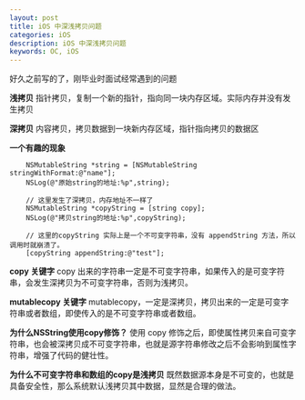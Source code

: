 ```yaml
---
layout: post
title: iOS 中深浅拷贝问题
categories: iOS
description: iOS 中深浅拷贝问题
keywords: OC, iOS
---
```


好久之前写的了，刚毕业时面试经常遇到的问题

**浅拷贝**
指针拷贝，复制一个新的指针，指向同一块内存区域。实际内存并没有发生拷贝

**深拷贝**
内容拷贝，拷贝数据到一块新内存区域，指针指向拷贝的数据区

**一个有趣的现象**

```
    NSMutableString *string = [NSMutableString stringWithFormat:@"name"];
    NSLog(@"原始string的地址:%p",string);
    
    // 这里发生了深拷贝，内存地址不一样了
    NSMutableString *copyString = [string copy];
    NSLog(@"拷贝string的地址:%p",copyString);
    
    // 这里的copyString 实际上是一个不可变字符串，没有 appendString 方法，所以调用时就崩溃了。
    [copyString appendString:@"test"];
```

**copy 关键字**
copy 出来的字符串一定是不可变字符串，如果传入的是可变字符串，会发生深拷贝为不可变字符串，否则为浅拷贝。

**mutablecopy 关键字**
mutablecopy，一定是深拷贝，拷贝出来的一定是可变字符串或者数组，即使传入的是不可变字符串或者数组。

**为什么NSString使用copy修饰？**
使用 copy 修饰之后，即使属性拷贝来自可变字符串，也会被深拷贝成不可变字符串，也就是源字符串修改之后不会影响到属性字符串，增强了代码的健壮性。

**为什么不可变字符串和数组的copy是浅拷贝**
既然数据源本身是不可变的，也就是具备安全性，那么系统默认浅拷贝其中数据，显然是合理的做法。